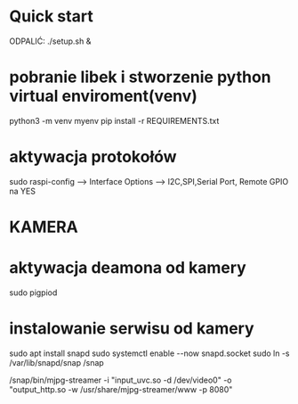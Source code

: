 # Quick start
ODPALIĆ:
./setup.sh &


# pobranie libek i stworzenie python virtual enviroment(venv)
python3 -m venv myenv
pip install -r REQUIREMENTS.txt
# aktywacja protokołów
sudo raspi-config --> Interface Options --> I2C,SPI,Serial Port, Remote GPIO na YES

# KAMERA
# aktywacja deamona od kamery
sudo pigpiod
# instalowanie serwisu od kamery
sudo apt install snapd
sudo systemctl enable --now snapd.socket
sudo ln -s /var/lib/snapd/snap /snap

/snap/bin/mjpg-streamer -i "input_uvc.so -d /dev/video0" -o "output_http.so -w /usr/share/mjpg-streamer/www -p 8080"
